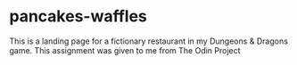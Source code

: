 # pancakes-waffles
This is a landing page for a fictionary restaurant in my Dungeons & Dragons game. 
This assignment was given to me from The Odin Project 
